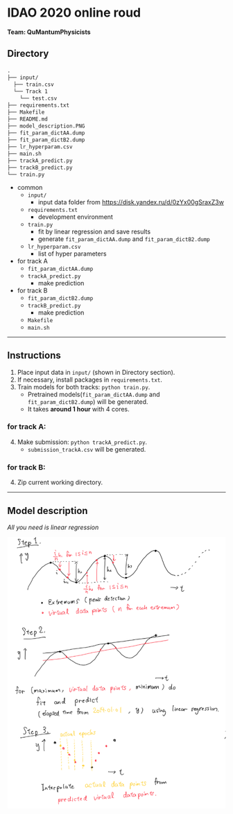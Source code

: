 # IDAO 2020 online roud
**Team: QuMantumPhysicists**

## Directory
```
.
├── input/
  ├── train.csv
  └── Track 1
    └── test.csv
├── requirements.txt
├── Makefile
├── README.md
├── model_description.PNG
├── fit_param_dictAA.dump
├── fit_param_dictB2.dump 
├── lr_hyperparam.csv
├── main.sh
├── trackA_predict.py
├── trackB_predict.py
└── train.py

```

* common
  - `input/`
    - input data folder from https://disk.yandex.ru/d/0zYx00gSraxZ3w
  - `requirements.txt`
    - development environment
  - `train.py`
    - fit by linear regression and save results
    - generate `fit_param_dictAA.dump` and `fit_param_dictB2.dump`
  - `lr_hyperparam.csv`
    - list of hyper parameters
* for track A
  - `fit_param_dictAA.dump`
  - `trackA_predict.py`
    - make prediction
* for track B
  - `fit_param_dictB2.dump`
  - `trackB_predict.py`
    - make prediction
  - `Makefile`
  - `main.sh`

<hr>

## Instructions
1. Place input data in `input/` (shown in Directory section).
2. If necessary, install packages in `requirements.txt`.
3. Train models for both tracks:  `python train.py`.
    - Pretrained models(`fit_param_dictAA.dump` and `fit_param_dictB2.dump`) will be generated.
    - It takes **around 1 hour** with 4 cores.

### for track A:
4. Make submission: `python trackA_predict.py`.
    - `submission_trackA.csv` will be generated.

### for track B:
4. Zip current working directory.

<hr>

## Model description
*All you need is linear regression*

<img src="model_description.PNG" width="512">